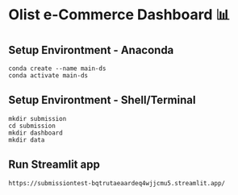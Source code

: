 # Olist e-Commerce Dashboard :bar_chart:
## Setup Environtment - Anaconda
```
conda create --name main-ds
conda activate main-ds
```
## Setup Environtment - Shell/Terminal
```
mkdir submission
cd submission
mkdir dashboard
mkdir data
```
## Run Streamlit app
```
https://submissiontest-bqtrutaeaardeq4wjjcmu5.streamlit.app/
```
